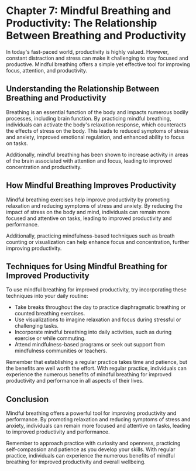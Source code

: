 Chapter 7: Mindful Breathing and Productivity: The Relationship Between Breathing and Productivity
==================================================================================================

In today's fast-paced world, productivity is highly valued. However, constant distraction and stress can make it challenging to stay focused and productive. Mindful breathing offers a simple yet effective tool for improving focus, attention, and productivity.

Understanding the Relationship Between Breathing and Productivity
-----------------------------------------------------------------

Breathing is an essential function of the body and impacts numerous bodily processes, including brain function. By practicing mindful breathing, individuals can activate the body's relaxation response, which counteracts the effects of stress on the body. This leads to reduced symptoms of stress and anxiety, improved emotional regulation, and enhanced ability to focus on tasks.

Additionally, mindful breathing has been shown to increase activity in areas of the brain associated with attention and focus, leading to improved concentration and productivity.

How Mindful Breathing Improves Productivity
-------------------------------------------

Mindful breathing exercises help improve productivity by promoting relaxation and reducing symptoms of stress and anxiety. By reducing the impact of stress on the body and mind, individuals can remain more focused and attentive on tasks, leading to improved productivity and performance.

Additionally, practicing mindfulness-based techniques such as breath counting or visualization can help enhance focus and concentration, further improving productivity.

Techniques for Using Mindful Breathing for Improved Productivity
----------------------------------------------------------------

To use mindful breathing for improved productivity, try incorporating these techniques into your daily routine:

* Take breaks throughout the day to practice diaphragmatic breathing or counted breathing exercises.
* Use visualizations to imagine relaxation and focus during stressful or challenging tasks.
* Incorporate mindful breathing into daily activities, such as during exercise or while commuting.
* Attend mindfulness-based programs or seek out support from mindfulness communities or teachers.

Remember that establishing a regular practice takes time and patience, but the benefits are well worth the effort. With regular practice, individuals can experience the numerous benefits of mindful breathing for improved productivity and performance in all aspects of their lives.

Conclusion
----------

Mindful breathing offers a powerful tool for improving productivity and performance. By promoting relaxation and reducing symptoms of stress and anxiety, individuals can remain more focused and attentive on tasks, leading to improved productivity and performance.

Remember to approach practice with curiosity and openness, practicing self-compassion and patience as you develop your skills. With regular practice, individuals can experience the numerous benefits of mindful breathing for improved productivity and overall wellbeing.
